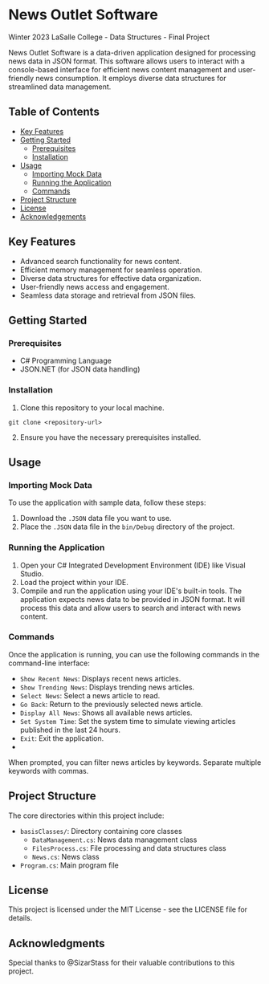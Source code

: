 # News Outlet Software

Winter 2023 LaSalle College - Data Structures - Final Project


News Outlet Software is a data-driven application designed for processing news data in JSON format. This software allows users to interact with a console-based interface for efficient news content management and user-friendly news consumption. It employs diverse data structures for streamlined data management.


## Table of Contents
- [Key Features](#key-features)
- [Getting Started](#getting-started)
  - [Prerequisites](#prerequisites)
  - [Installation](#installation)
- [Usage](#usage)
  - [Importing Mock Data](#importing-mock-data)
  - [Running the Application](#running-the-application)
  - [Commands](#commands)
- [Project Structure](#project-structure)
- [License](#license)
- [Acknowledgements](#acknowledgements)


## Key Features
<a name="key-features"></a>
- Advanced search functionality for news content.
- Efficient memory management for seamless operation.
- Diverse data structures for effective data organization.
- User-friendly news access and engagement.
- Seamless data storage and retrieval from JSON files.


## Getting Started
<a name="getting-started"></a>

### Prerequisites
<a name="prerequisites"></a>
- C# Programming Language
- JSON.NET (for JSON data handling)
  

### Installation
<a name="installation"></a>
1. Clone this repository to your local machine.
```
git clone <repository-url>
```
2. Ensure you have the necessary prerequisites installed.


## Usage
<a name="usage"></a>

### Importing Mock Data
<a name="importing-mock-data"></a>
To use the application with sample data, follow these steps:
1. Download the `.JSON` data file you want to use.
2. Place the `.JSON` data file in the `bin/Debug` directory of the project.

### Running the Application
<a name="running-the-application"></a>
1. Open your C# Integrated Development Environment (IDE) like Visual Studio.
2. Load the project within your IDE.
3. Compile and run the application using your IDE's built-in tools.
The application expects news data to be provided in JSON format. It will process this data and allow users to search and interact with news content.

### Commands
<a name="commands"></a>
Once the application is running, you can use the following commands in the command-line interface:
- `Show Recent News`: Displays recent news articles.
- `Show Trending News`: Displays trending news articles.
- `Select News`: Select a news article to read.
- `Go Back`: Return to the previously selected news article.
- `Display All News`: Shows all available news articles.
- `Set System Time`: Set the system time to simulate viewing articles published in the last 24 hours.
- `Exit`: Exit the application.
- 
When prompted, you can filter news articles by keywords. Separate multiple keywords with commas.


## Project Structure
<a name="project-structure"></a>
The core directories within this project include:
- `basisClasses/`: Directory containing core classes
  - `DataManagement.cs`: News data management class
  - `FilesProcess.cs`: File processing and data structures class
  - `News.cs`: News class
- `Program.cs`: Main program file


## License
<a name="license"></a>
This project is licensed under the MIT License - see the LICENSE file for details.


## Acknowledgments
<a name="acknowledgements"></a>
Special thanks to @SizarStass for their valuable contributions to this project.

